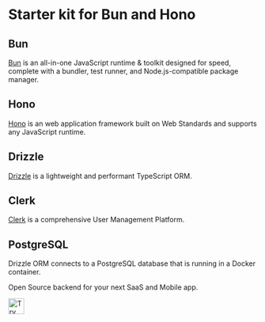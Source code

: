 # Starter kit for Bun and Hono

## Bun

[Bun](https://bun.sh/) is an all-in-one JavaScript runtime & toolkit designed for speed, complete with a bundler, test runner, and Node.js-compatible package manager.

## Hono

[Hono](https://hono.dev/) is an web application framework built on Web Standards and supports any JavaScript runtime.

## Drizzle

[Drizzle](https://orm.drizzle.team/) is a lightweight and performant TypeScript ORM.

## Clerk

[Clerk](https://clerk.com/) is a comprehensive User Management Platform.

## PostgreSQL

Drizzle ORM connects to a PostgreSQL database that is running in a Docker container.

Open Source backend for your next SaaS and Mobile app.

<a href="https://idx.google.com/new?template=https://github.com/srivatsj/bun-hono-drizzle-clerk-starter">
  <img height="32" alt="Try in IDX" src="https://cdn.idx.dev/btn/try_dark_32.svg">
</a>
